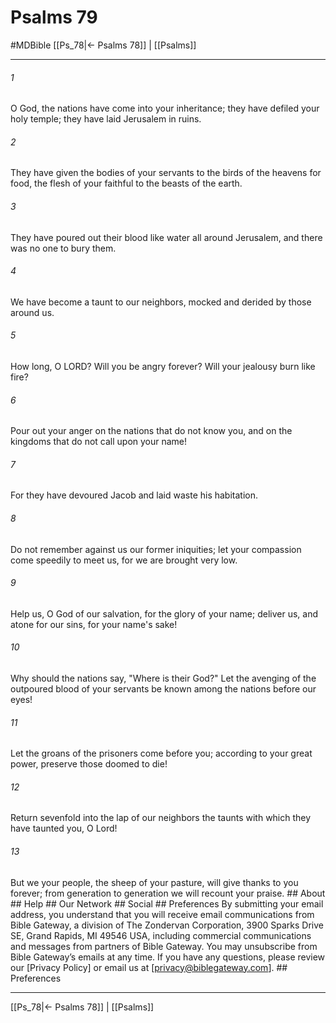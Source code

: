 # Psalms 79
#MDBible
[[Ps_78|← Psalms 78]] | [[Psalms]]

***


###### 1 
O God, the nations have come into your inheritance; they have defiled your holy temple; they have laid Jerusalem in ruins. 

###### 2 
They have given the bodies of your servants to the birds of the heavens for food, the flesh of your faithful to the beasts of the earth. 

###### 3 
They have poured out their blood like water all around Jerusalem, and there was no one to bury them. 

###### 4 
We have become a taunt to our neighbors, mocked and derided by those around us. 

###### 5 
How long, O LORD? Will you be angry forever? Will your jealousy burn like fire? 

###### 6 
Pour out your anger on the nations that do not know you, and on the kingdoms that do not call upon your name! 

###### 7 
For they have devoured Jacob and laid waste his habitation. 

###### 8 
Do not remember against us our former iniquities; let your compassion come speedily to meet us, for we are brought very low. 

###### 9 
Help us, O God of our salvation, for the glory of your name; deliver us, and atone for our sins, for your name's sake! 

###### 10 
Why should the nations say, "Where is their God?" Let the avenging of the outpoured blood of your servants be known among the nations before our eyes! 

###### 11 
Let the groans of the prisoners come before you; according to your great power, preserve those doomed to die! 

###### 12 
Return sevenfold into the lap of our neighbors the taunts with which they have taunted you, O Lord! 

###### 13 
But we your people, the sheep of your pasture, will give thanks to you forever; from generation to generation we will recount your praise. ## About ## Help ## Our Network ## Social ## Preferences By submitting your email address, you understand that you will receive email communications from Bible Gateway, a division of The Zondervan Corporation, 3900 Sparks Drive SE, Grand Rapids, MI 49546 USA, including commercial communications and messages from partners of Bible Gateway. You may unsubscribe from Bible Gateway&rsquo;s emails at any time. If you have any questions, please review our [Privacy Policy] or email us at [privacy@biblegateway.com]. ## Preferences

***

[[Ps_78|← Psalms 78]] | [[Psalms]]
